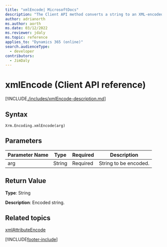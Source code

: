```yaml
---
title: "xmlEncode| MicrosoftDocs"
description: "The Client API method converts a string to an XML-encoded string."
author: adrianorth
ms.author: aorth
ms.date: 03/12/2022
ms.reviewer: jdaly
ms.topic: reference
applies_to: "Dynamics 365 (online)"
search.audienceType: 
  - developer
contributors:
  - JimDaly
---
```

# xmlEncode (Client API reference)



[!INCLUDE[./includes/xmlEncode-description.md](./includes/xmlEncode-description.md)] 

## Syntax

`Xrm.Encoding.xmlEncode(arg)`

## Parameters

|Parameter Name        | Type           | Required  |Description  |
| ------------- |-------------| -----|-----|
|arg        | String           | Required  |String to be encoded.  |


## Return Value

**Type**: String

**Description**: Encoded string.

## Related topics

[xmlAttributeEncode](xmlAttributeEncode.md)


[!INCLUDE[footer-include](../../../../../includes/footer-banner.md)]
